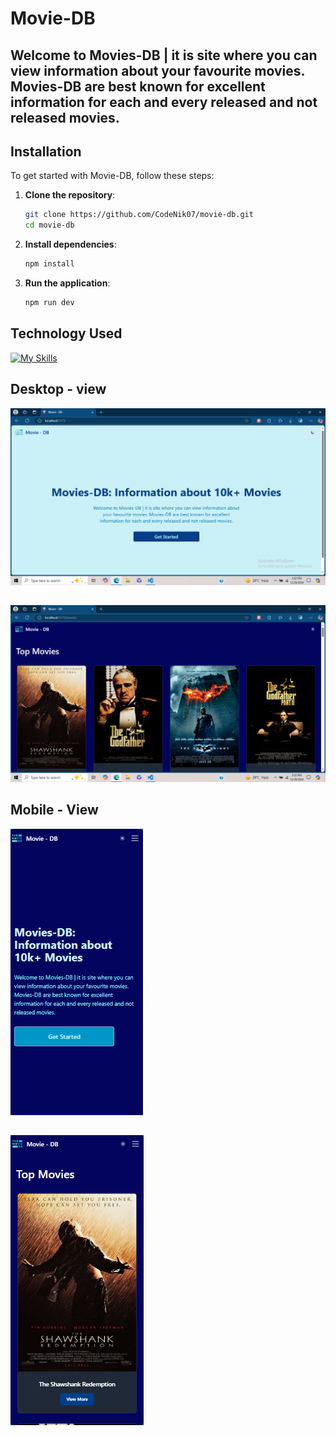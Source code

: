 # Movie-DB

## Welcome to Movies-DB | it is site where you can view information about your favourite movies. Movies-DB are best known for excellent information for each and every released and not released movies.

## Installation

To get started with Movie-DB, follow these steps:

1. **Clone the repository**:
    ```bash
    git clone https://github.com/CodeNik07/movie-db.git
    cd movie-db
    ```

2. **Install dependencies**:
    ```bash
    npm install
    ```

3. **Run the application**:
    ```bash
    npm run dev
    ```

## Technology Used
[![My Skills](https://skillicons.dev/icons?i=html,css,js,react,tailwind)](https://skillicons.dev)

## Desktop - view
![webview](Images/Desktop_Screen_1.PNG)

##
![webview](Images/Desktop_Screen_2.PNG)

## Mobile - View
![webview](Images/Mobile_Screen_1.PNG)

##
![webview](Images/Mobile_Screen_2.PNG)
